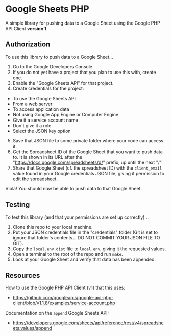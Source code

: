 # Google Sheets PHP

A simple library for pushing data to a Google Sheet using the Google PHP API
Client **version 1**.

## Authorization

To use this library to push data to a Google Sheet...

1. Go to the Google Developers Console.
2. If you do not yet have a project that you plan to use this with, create one.
3. Enable the "Google Sheets API" for that project.
4. Create credentials for the project:
  - To use the Google Sheets API
  - From a web server
  - To access application data
  - Not using Google App Engine or Computer Engine
  - Give it a service account name
  - Don't give it a role
  - Select the JSON key option
5. Save that JSON file to some private folder where your code can access it.
6. Get the Spreadsheet ID of the Google Sheet that you want to push data to. It
   is shown in its URL after the "https://docs.google.com/spreadsheets/d/"
   prefix, up until the next "/". 
7. Share that Google Sheet (cf. the spreadsheet ID) with the `client_email`
   value found in your Google credentials JSON file, giving it permission to
   edit the spreadsheet.

Viola! You should now be able to push data to that Google Sheet.

## Testing

To test this library (and that your permissions are set up correctly)...

1. Clone this repo to your local machine.
2. Put your JSON credentials file in the "credentials" folder (Git is set to
   ignore that folder's contents... DO NOT COMMIT YOUR JSON FILE TO GIT).
3. Copy the `local.env.dist` file to `local.env`, giving it the requested
   values.
4. Open a terminal to the root of the repo and run `make`.
5. Look at your Google Sheet and verify that data has been appended.

## Resources

How to use the Google PHP API Client (v1) that this uses:
- https://github.com/googleapis/google-api-php-client/blob/v1.1.8/examples/service-account.php

Documentation on the `append` Google Sheets API:
- https://developers.google.com/sheets/api/reference/rest/v4/spreadsheets.values/append
